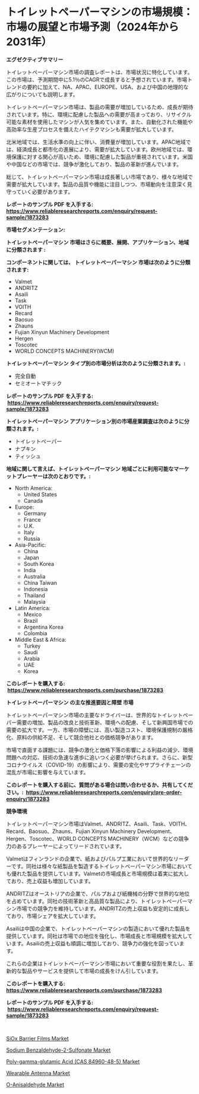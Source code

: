 <p><h1>トイレットペーパーマシンの市場規模：市場の展望と市場予測（2024年から2031年）</h1></p><p><strong>エグゼクティブサマリー</strong></p>
<p><p>トイレットペーパーマシン市場の調査レポートは、市場状況に特化しています。この市場は、予測期間中に5.1％のCAGRで成長すると予想されています。市場トレンドの要約に加えて、NA、APAC、EUROPE、USA、および中国の地理的な広がりについても説明します。</p><p>トイレットペーパーマシン市場は、製品の需要が増加しているため、成長が期待されています。特に、環境に配慮した製品への需要が高まっており、リサイクル可能な素材を使用したマシンが人気を集めています。また、自動化された機能や高効率な生産プロセスを備えたハイテクマシンも需要が拡大しています。</p><p>北米地域では、生活水準の向上に伴い、消費量が増加しています。APAC地域では、経済成長と都市化の進展により、需要が拡大しています。欧州地域では、環境保護に対する関心が高いため、環境に配慮した製品が重視されています。米国や中国などの市場では、競争が激化しており、製品の革新が進んでいます。</p><p>総じて、トイレットペーパーマシン市場は成長著しい市場であり、様々な地域で需要が拡大しています。製品の品質や機能に注目しつつ、市場動向を注意深く見守っていく必要があります。</p></p>
<p><strong>レポートのサンプル PDF を入手する: <a href="https://www.reliableresearchreports.com/enquiry/request-sample/1873283">https://www.reliableresearchreports.com/enquiry/request-sample/1873283</a></strong></p>
<p><strong>市場セグメンテーション:</strong></p>
<p><strong> トイレットペーパーマシン 市場はさらに概要、展開、アプリケーション、地域に分類されます :</strong></p>
<p><strong>コンポーネントに関しては、 トイレットペーパーマシン 市場は次のように分類されます: &nbsp;</strong></p>
<p><ul><li>Valmet</li><li>ANDRITZ</li><li>Asaili</li><li>Task</li><li>VOITH</li><li>Recard</li><li>Baosuo</li><li>Zhauns</li><li>Fujian Xinyun Machinery Development</li><li>Hergen</li><li>Toscotec</li><li>WORLD CONCEPTS MACHINERY(WCM)</li></ul></p>
<p><strong> トイレットペーパーマシン タイプ別の市場分析は次のように分類されます。:</strong></p>
<p><ul><li>完全自動</li><li>セミオートマチック</li></ul></p>
<p><strong>レポートのサンプル PDF を入手する: &nbsp;<a href="https://www.reliableresearchreports.com/enquiry/request-sample/1873283">https://www.reliableresearchreports.com/enquiry/request-sample/1873283</a></strong></p>
<p><strong> トイレットペーパーマシン アプリケーション別の市場産業調査は次のように分類されます。:</strong></p>
<p><ul><li>トイレットペーパー</li><li>ナプキン</li><li>ティッシュ</li></ul></p>
<p><strong>地域に関して言えば、トイレットペーパーマシン 地域ごとに利用可能なマーケットプレーヤーは次のとおりです。:</strong></p>
<p><ul>
    <li>
        North America:
        <ul>
            <li>United States</li>
            <li>Canada</li>
        </ul>
    </li>
    <li>
        Europe:
        <ul>
            <li>Germany</li>
            <li>France</li>
            <li>U.K.</li>
            <li>Italy</li>
            <li>Russia</li>
        </ul>
    </li>
    <li>
        Asia-Pacific:
        <ul>
            <li>China</li>
            <li>Japan</li>
            <li>South Korea</li>
            <li>India</li>
            <li>Australia</li>
            <li>China Taiwan</li>
            <li>Indonesia</li>
            <li>Thailand</li>
            <li>Malaysia</li>
        </ul>
    </li>
    <li>
        Latin America:
        <ul>
            <li>Mexico</li>
            <li>Brazil</li>
            <li>Argentina Korea</li>
            <li>Colombia</li>
        </ul>
    </li>
    <li>
        Middle East & Africa:
        <ul>
            <li>Turkey</li>
            <li>Saudi</li>
            <li>Arabia</li>
            <li>UAE</li>
            <li>Korea</li>
        </ul>
    </li>
    </ul></p>
<p><strong>このレポートを購入する: &nbsp;<a href="https://www.reliableresearchreports.com/purchase/1873283">https://www.reliableresearchreports.com/purchase/1873283</a></strong></p>
<p><strong>トイレットペーパーマシン の主な推進要因と障壁 市場</strong></p>
<p><p>トイレットペーパーマシン市場の主要なドライバーは、世界的なトイレットペーパー需要の増加、製品の改良と技術革新、環境への配慮、そして新興国市場での需要の拡大です。一方、市場の障壁には、高い製造コスト、環境保護規制の厳格化、原料の供給不足、そして競合他社との価格競争があります。</p><p>市場で直面する課題には、競争の激化と価格下落の影響による利益の減少、環境問題への対応、技術の急速な進歩に追いつく必要が挙げられます。さらに、新型コロナウイルス（COVID-19）の影響により、需要の変化やサプライチェーンの混乱が市場に影響を与えています。</p></p>
<p><strong>このレポートを購入する前に、質問がある場合は問い合わせるか、共有してください。:&nbsp; <a href="https://www.reliableresearchreports.com/enquiry/pre-order-enquiry/1873283">https://www.reliableresearchreports.com/enquiry/pre-order-enquiry/1873283</a></strong></p>
<p><strong>競争環境</strong></p>
<p><p>トイレットペーパーマシン市場はValmet、ANDRITZ、Asaili、Task、VOITH、Recard、Baosuo、Zhauns、Fujian Xinyun Machinery Development、Hergen、Toscotec、WORLD CONCEPTS MACHINERY（WCM）などの競争力のあるプレーヤーによってリードされています。</p><p>Valmetはフィンランドの企業で、紙およびパルプ工業において世界的なリーダーです。同社は様々な紙製品を製造するトイレットペーパーマシン市場においても優れた製品を提供しています。Valmetの市場成長と市場規模は着実に拡大しており、売上収益も増加しています。</p><p>ANDRITZはオーストリアの企業で、パルプおよび紙機械の分野で世界的な地位を占めています。同社の技術革新と高品質な製品により、トイレットペーパーマシン市場での競争力を維持しています。ANDRITZの売上収益も安定的に成長しており、市場シェアを拡大しています。</p><p>Asailiは中国の企業で、トイレットペーパーマシンの製造において優れた製品を提供しています。同社は市場での地位を強化し、市場成長と市場規模を拡大しています。Asailiの売上収益も順調に増加しており、競争力の強化を図っています。</p><p>これらの企業はトイレットペーパーマシン市場において重要な役割を果たし、革新的な製品やサービスを提供して市場の成長をけん引しています。</p></p>
<p><strong>このレポートを購入する: &nbsp; <a href="https://www.reliableresearchreports.com/purchase/1873283">https://www.reliableresearchreports.com/purchase/1873283</a></strong></p>
<p><strong>レポートのサンプル PDF を入手する: &nbsp;<a href="https://www.reliableresearchreports.com/enquiry/request-sample/1873283">https://www.reliableresearchreports.com/enquiry/request-sample/1873283</a></strong><strong></strong></p>
<p>&nbsp;</p>
<p><p><a href="https://github.com/gamblestampleyjenny50m5sl6/Market-Research-Report-List-1/blob/main/siox-barrier-films-market.md">SiOx Barrier Films Market</a></p><p><a href="https://silk-columnist-571.notion.site/Sodium-Benzaldehyde-2-Sulfonate-Market-Research-Report-Reveals-The-Latest-Trends-And-Opportunities-o-8664e4058e3044dfa2d658ba20669e46">Sodium Benzaldehyde-2-Sulfonate Market</a></p><p><a href="https://github.com/wwwkeltoum/Market-Research-Report-List-2/blob/main/poly-gamma-glutamic-acid-cas-84960-48-5-market.md">Poly-gamma-glutamic Acid (CAS 84960-48-5) Market</a></p><p><a href="https://view.publitas.com/reportprime-1/wearable-antenna-market-research-report-provides-critical-insights-that-can-help-shape-business-development-and-investment-strategies/">Wearable Antenna Market</a></p><p><a href="https://cat-emmental-94b.notion.site/O-Anisaldehyde-Market-Research-Report-Provides-thorough-Industry-Overview-which-offers-an-In-Depth--7cdd5f2adb26424d9968a21a25135037">O-Anisaldehyde Market</a></p></p>